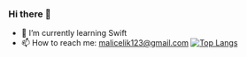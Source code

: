 ### Hi there 👋


- 🌱 I’m currently learning Swift
- 📫 How to reach me: malicelik123@gmail.com
[![Top Langs](https://github-readme-stats.vercel.app/api/top-langs/?username=malicelik0)](https://github.com/anuraghazra/github-readme-stats)


